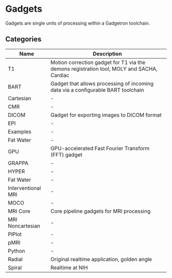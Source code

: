 # Gadgets

Gadgets are single units of processing within a Gadgetron toolchain. 

## Categories
| Name                | Description                                                                               |
| --------------------| -------------------------------------------------------------------------------           |
| T1                  | Motion correction gadget for T1 via the demons registration tool, MOLY and SACHA, Cardiac | 
| BART                | Gadget that allows processing of incoming data via a configurable BART toolchain          |
| Cartesian           | -                                                                                         |
| CMR                 | -                                                                                         |
| DICOM               | Gadget for exporting images to DICOM format                                               |
| EPI                 | -                                                                                         |
| Examples            | -                                                                                         |
| Fat Water           | -                                                                                         |
| GPU                 | GPU-accelerated Fast Fourier Transform (FFT) gadget                                       |
| GRAPPA              | -                                                                                         |
| HYPER               | -                                                                                         |
| Fat Water           | -                                                                                         |
| Interventional MRI  | -                                                                                         |
| MOCO                | -                                                                                         |
| MRI Core            | Core pipeline gadgets for MRI processing                                                  |
| MRI Noncartesian    | -                                                                                         |
| PlPlot              | -                                                                                         |
| pMRI                | -                                                                                         |
| Python              | -                                                                                         |
| Radial              | Original realtime application, golden angle                                               |
| Spiral              | Realtime at NIH                                                                           |
